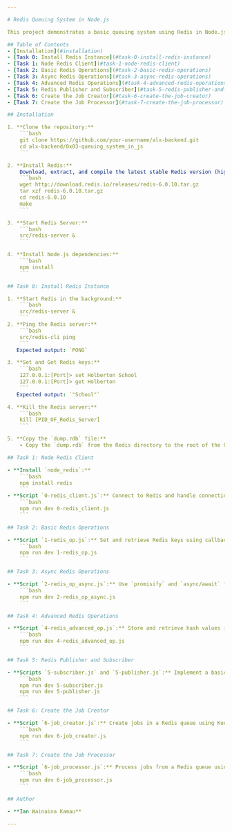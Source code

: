 ```yaml
---

# Redis Queuing System in Node.js

This project demonstrates a basic queuing system using Redis in Node.js. It includes Redis setup, client operations, and implementing a queue system with Kue.

## Table of Contents
- [Installation](#installation)
- [Task 0: Install Redis Instance](#task-0-install-redis-instance)
- [Task 1: Node Redis Client](#task-1-node-redis-client)
- [Task 2: Basic Redis Operations](#task-2-basic-redis-operations)
- [Task 3: Async Redis Operations](#task-3-async-redis-operations)
- [Task 4: Advanced Redis Operations](#task-4-advanced-redis-operations)
- [Task 5: Redis Publisher and Subscriber](#task-5-redis-publisher-and-subscriber)
- [Task 6: Create the Job Creator](#task-6-create-the-job-creator)
- [Task 7: Create the Job Processor](#task-7-create-the-job-processor)

## Installation

1. **Clone the repository:**
    ```bash
    git clone https://github.com/your-username/alx-backend.git
    cd alx-backend/0x03-queuing_system_in_js
    ```

2. **Install Redis:**
    Download, extract, and compile the latest stable Redis version (higher than 5.0.7):
    ```bash
    wget http://download.redis.io/releases/redis-6.0.10.tar.gz
    tar xzf redis-6.0.10.tar.gz
    cd redis-6.0.10
    make
    ```

3. **Start Redis Server:**
    ```bash
    src/redis-server &
    ```

4. **Install Node.js dependencies:**
    ```bash
    npm install
    ```

## Task 0: Install Redis Instance

1. **Start Redis in the background:**
    ```bash
    src/redis-server &
    ```
2. **Ping the Redis server:**
    ```bash
    src/redis-cli ping
    ```
   Expected output: `PONG`

3. **Set and Get Redis keys:**
    ```bash
    127.0.0.1:[Port]> set Holberton School
    127.0.0.1:[Port]> get Holberton
    ```
   Expected output: `"School"`

4. **Kill the Redis server:**
    ```bash
    kill [PID_OF_Redis_Server]
    ```

5. **Copy the `dump.rdb` file:**
    - Copy the `dump.rdb` from the Redis directory to the root of the Queuing project.

## Task 1: Node Redis Client

- **Install `node_redis`:**
    ```bash
    npm install redis
    ```
- **Script `0-redis_client.js`:** Connect to Redis and handle connection success or failure.
    ```bash
    npm run dev 0-redis_client.js
    ```

## Task 2: Basic Redis Operations

- **Script `1-redis_op.js`:** Set and retrieve Redis keys using callbacks.
    ```bash
    npm run dev 1-redis_op.js
    ```

## Task 3: Async Redis Operations

- **Script `2-redis_op_async.js`:** Use `promisify` and `async/await` for Redis operations.
    ```bash
    npm run dev 2-redis_op_async.js
    ```

## Task 4: Advanced Redis Operations

- **Script `4-redis_advanced_op.js`:** Store and retrieve hash values in Redis.
    ```bash
    npm run dev 4-redis_advanced_op.js
    ```

## Task 5: Redis Publisher and Subscriber

- **Scripts `5-subscriber.js` and `5-publisher.js`:** Implement a basic Redis-based queuing system.
    ```bash
    npm run dev 5-subscriber.js
    npm run dev 5-publisher.js
    ```

## Task 6: Create the Job Creator

- **Script `6-job_creator.js`:** Create jobs in a Redis queue using Kue.
    ```bash
    npm run dev 6-job_creator.js
    ```

## Task 7: Create the Job Processor

- **Script `6-job_processor.js`:** Process jobs from a Redis queue using Kue.
    ```bash
    npm run dev 6-job_processor.js
    ```

## Author

- **Ian Wainaina Kamau**

---
```

